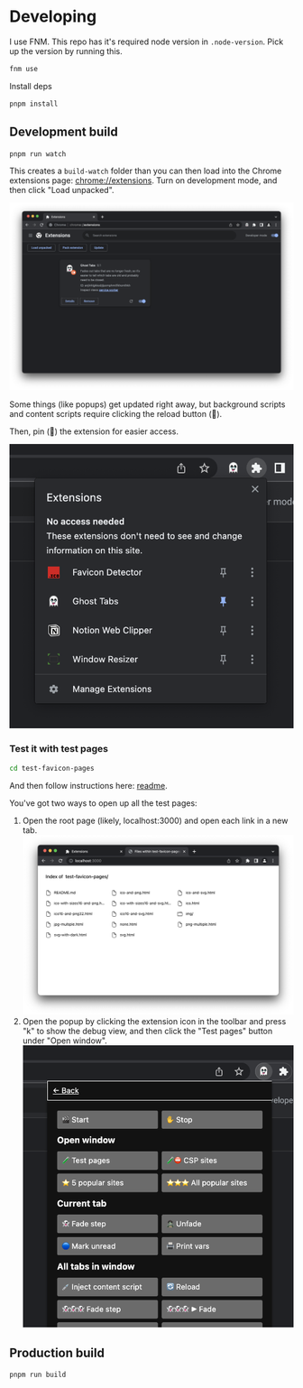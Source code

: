 # Developing

I use FNM. This repo has it's required node version in `.node-version`. Pick up the version by running this.

```sh
fnm use
```

Install deps

```sh
pnpm install
```

## Development build

```sh
pnpm run watch
```

This creates a `build-watch` folder than you can then load into the Chrome extensions page: [chrome://extensions](chrome://extensions). Turn on development mode, and then click "Load unpacked".

![](img/chrome-extensions-page-screenshot.png)

Some things (like popups) get updated right away, but background scripts and content scripts require clicking the reload button (🔄).

Then, pin (📌) the extension for easier access.

![](img/pin-extension-screenshot.png)

### Test it with test pages

```sh
cd test-favicon-pages
```

And then follow instructions here: [readme](../test-favicon-pages/README.md).

You've got two ways to open up all the test pages:
1. Open the root page (likely, localhost:3000) and open each link in a new tab.
  ![](img/test-pages-index-screenshot.png)
1. Open the popup by clicking the extension icon in the toolbar and press "k" to show the debug view, and then click the "Test pages" button under "Open window".
  ![](img/show-debug-view-screenshot.png)

## Production build

```sh
pnpm run build
```